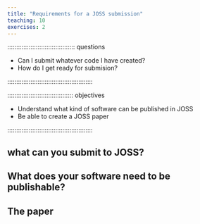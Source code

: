 ```yaml
---
title: "Requirements for a JOSS submission"
teaching: 10
exercises: 2
---
```


:::::::::::::::::::::::::::::::::::::: questions 

- Can I submit whatever code I have created?
- How do I get ready for submision?

::::::::::::::::::::::::::::::::::::::::::::::::

::::::::::::::::::::::::::::::::::::: objectives

- Understand what kind of software can be published in JOSS
- Be able to create a JOSS paper

::::::::::::::::::::::::::::::::::::::::::::::::

## what can you submit to JOSS?

## What does your software need to be publishable?
 
## The paper

